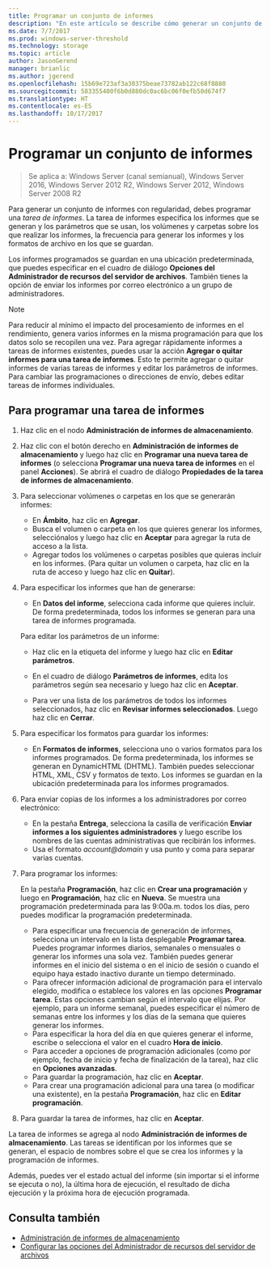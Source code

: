 ```yaml
---
title: Programar un conjunto de informes
description: "En este artículo se describe cómo generar un conjunto de informes con regularidad"
ms.date: 7/7/2017
ms.prod: windows-server-threshold
ms.technology: storage
ms.topic: article
author: JasonGerend
manager: brianlic
ms.author: jgerend
ms.openlocfilehash: 15b69e723af3a30375beae73782ab122c68f8880
ms.sourcegitcommit: 583355400f6b0d880dc0ac6bc06f0efb50d674f7
ms.translationtype: HT
ms.contentlocale: es-ES
ms.lasthandoff: 10/17/2017
---
```

# <a name="schedule-a-set-of-reports"></a>Programar un conjunto de informes

> Se aplica a: Windows Server (canal semianual), Windows Server 2016, Windows Server 2012 R2, Windows Server 2012, Windows Server 2008 R2

Para generar un conjunto de informes con regularidad, debes programar una *tarea de informes*. La tarea de informes especifica los informes que se generan y los parámetros que se usan, los volúmenes y carpetas sobre los que realizar los informes, la frecuencia para generar los informes y los formatos de archivo en los que se guardan.

Los informes programados se guardan en una ubicación predeterminada, que puedes especificar en el cuadro de diálogo **Opciones del Administrador de recursos del servidor de archivos**. También tienes la opción de enviar los informes por correo electrónico a un grupo de administradores.

> [!Note]
> Para reducir al mínimo el impacto del procesamiento de informes en el rendimiento, genera varios informes en la misma programación para que los datos solo se recopilen una vez. Para agregar rápidamente informes a tareas de informes existentes, puedes usar la acción **Agregar o quitar informes para una tarea de informes**. Esto te permite agregar o quitar informes de varias tareas de informes y editar los parámetros de informes. Para cambiar las programaciones o direcciones de envío, debes editar tareas de informes individuales.

## <a name="to-schedule-a-report-task"></a>Para programar una tarea de informes

1.  Haz clic en el nodo **Administración de informes de almacenamiento**.

2.  Haz clic con el botón derecho en **Administración de informes de almacenamiento** y luego haz clic en **Programar una nueva tarea de informes** (o selecciona **Programar una nueva tarea de informes** en el panel **Acciones**). Se abrirá el cuadro de diálogo **Propiedades de la tarea de informes de almacenamiento**.

3.  Para seleccionar volúmenes o carpetas en los que se generarán informes:

    -   En **Ámbito**, haz clic en **Agregar**.
    -   Busca el volumen o carpeta en los que quieres generar los informes, selecciónalos y luego haz clic en **Aceptar** para agregar la ruta de acceso a la lista.
    -   Agregar todos los volúmenes o carpetas posibles que quieras incluir en los informes. (Para quitar un volumen o carpeta, haz clic en la ruta de acceso y luego haz clic en **Quitar**).

4.  Para especificar los informes que han de generarse:

    -  En **Datos del informe**, selecciona cada informe que quieres incluir. De forma predeterminada, todos los informes se generan para una tarea de informes programada.

    Para editar los parámetros de un informe:

    -   Haz clic en la etiqueta del informe y luego haz clic en **Editar parámetros**.
    -   En el cuadro de diálogo **Parámetros de informes**, edita los parámetros según sea necesario y luego haz clic en **Aceptar**.

    -   Para ver una lista de los parámetros de todos los informes seleccionados, haz clic en **Revisar informes seleccionados**. Luego haz clic en **Cerrar**.

5.  Para especificar los formatos para guardar los informes:

    -  En **Formatos de informes**, selecciona uno o varios formatos para los informes programados. De forma predeterminada, los informes se generan en DynamicHTML (DHTML). También puedes seleccionar HTML, XML, CSV y formatos de texto. Los informes se guardan en la ubicación predeterminada para los informes programados.

6.  Para enviar copias de los informes a los administradores por correo electrónico:

    - En la pestaña **Entrega**, selecciona la casilla de verificación **Enviar informes a los siguientes administradores** y luego escribe los nombres de las cuentas administrativas que recibirán los informes. 
    - Usa el formato *account@domain* y usa punto y coma para separar varias cuentas.

7.  Para programar los informes:

    En la pestaña **Programación**, haz clic en **Crear una programación** y luego en **Programación**, haz clic en **Nueva**. Se muestra una programación predeterminada para las 9:00a.m. todos los días, pero puedes modificar la programación predeterminada.

    -   Para especificar una frecuencia de generación de informes, selecciona un intervalo en la lista desplegable **Programar tarea**.
        Puedes programar informes diarios, semanales o mensuales o generar los informes una sola vez. También puedes generar informes en el inicio del sistema o en el inicio de sesión o cuando el equipo haya estado inactivo durante un tiempo determinado.
    -   Para ofrecer información adicional de programación para el intervalo elegido, modifica o establece los valores en las opciones **Programar tarea**.
        Estas opciones cambian según el intervalo que elijas. Por ejemplo, para un informe semanal, puedes especificar el número de semanas entre los informes y los días de la semana que quieres generar los informes.
    -   Para especificar la hora del día en que quieres generar el informe, escribe o selecciona el valor en el cuadro **Hora de inicio**.
    -   Para acceder a opciones de programación adicionales (como por ejemplo, fecha de inicio y fecha de finalización de la tarea), haz clic en **Opciones avanzadas**.
    -   Para guardar la programación, haz clic en **Aceptar**.
    -  Para crear una programación adicional para una tarea (o modificar una existente), en la pestaña **Programación**, haz clic en **Editar programación**.

8.  Para guardar la tarea de informes, haz clic en **Aceptar**.

La tarea de informes se agrega al nodo **Administración de informes de almacenamiento**. Las tareas se identifican por los informes que se generan, el espacio de nombres sobre el que se crea los informes y la programación de informes.

Además, puedes ver el estado actual del informe (sin importar si el informe se ejecuta o no), la última hora de ejecución, el resultado de dicha ejecución y la próxima hora de ejecución programada.

## <a name="see-also"></a>Consulta también

-   [Administración de informes de almacenamiento](storage-reports-management.md)
-   [Configurar las opciones del Administrador de recursos del servidor de archivos](setting-file-server-resource-manager-options.md)


